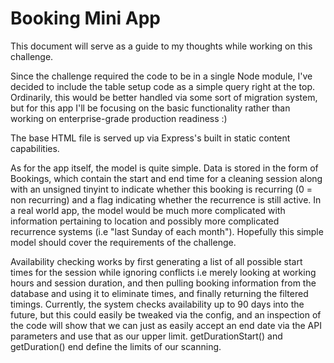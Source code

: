 Booking Mini App
================

This document will serve as a guide to my thoughts while working on this challenge.

Since the challenge required the code to be in a single Node module, I've decided 
to include the table setup code as a simple query right at the top. Ordinarily, this
would be better handled via some sort of migration system, but for this app I'll be
focusing on the basic functionality rather than working on enterprise-grade
production readiness :)

The base HTML file is served up via Express's built in static content capabilities.

As for the app itself, the model is quite simple. Data is stored in the form of Bookings,
which contain the start and end time for a cleaning session along with an unsigned tinyint
to indicate whether this booking is recurring (0 = non recurring) and a flag indicating
whether the recurrence is still active. In a real world app, the model would be much more 
complicated with information pertaining to location and possibly more complicated recurrence 
systems (i.e "last Sunday of each month"). Hopefully this simple model should cover the
requirements of the challenge.

Availability checking works by first generating a list of all possible start times for the
session while ignoring conflicts i.e merely looking at working hours and session duration,
and then pulling booking information from the database and using it to eliminate times, and
finally returning the filtered timings. Currently, the system checks availability up to 90
days into the future, but this could easily be tweaked via the config, and an inspection of
the code will show that we can just as easily accept an end date via the API parameters and
use that as our upper limit. getDurationStart() and getDuration() end define the limits of our
scanning.

